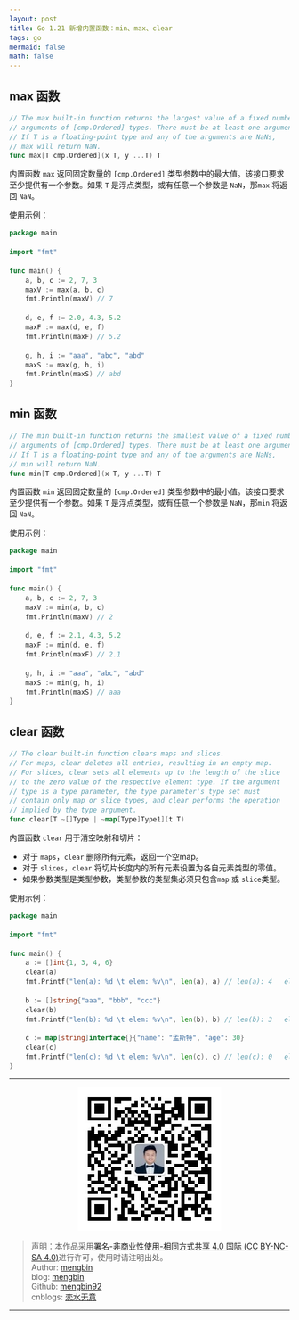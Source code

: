 ```yaml
---
layout: post
title: Go 1.21 新增内置函数：min、max、clear
tags: go 
mermaid: false
math: false
---  
```


## max 函数  

```go
// The max built-in function returns the largest value of a fixed number of
// arguments of [cmp.Ordered] types. There must be at least one argument.
// If T is a floating-point type and any of the arguments are NaNs,
// max will return NaN.
func max[T cmp.Ordered](x T, y ...T) T
```

内置函数 `max` 返回固定数量的 `[cmp.Ordered]` 类型参数中的最大值。该接口要求至少提供有一个参数。如果 `T` 是浮点类型，或有任意一个参数是 `NaN`，那`max` 将返回 `NaN`。  

使用示例：  

```go
package main

import "fmt"

func main() {
	a, b, c := 2, 7, 3
	maxV := max(a, b, c)
	fmt.Println(maxV) // 7

	d, e, f := 2.0, 4.3, 5.2
	maxF := max(d, e, f)
	fmt.Println(maxF) // 5.2

	g, h, i := "aaa", "abc", "abd"
	maxS := max(g, h, i)
	fmt.Println(maxS) // abd
}
```

## min 函数

```go
// The min built-in function returns the smallest value of a fixed number of
// arguments of [cmp.Ordered] types. There must be at least one argument.
// If T is a floating-point type and any of the arguments are NaNs,
// min will return NaN.
func min[T cmp.Ordered](x T, y ...T) T
```  

内置函数 `min` 返回固定数量的 `[cmp.Ordered]` 类型参数中的最小值。该接口要求至少提供有一个参数。如果 `T` 是浮点类型，或有任意一个参数是 `NaN`，那`min` 将返回 `NaN`。  

使用示例：  

```go
package main

import "fmt"

func main() {
	a, b, c := 2, 7, 3
	maxV := min(a, b, c)
	fmt.Println(maxV) // 2

	d, e, f := 2.1, 4.3, 5.2
	maxF := min(d, e, f)
	fmt.Println(maxF) // 2.1

	g, h, i := "aaa", "abc", "abd"
	maxS := min(g, h, i)
	fmt.Println(maxS) // aaa
}
```

## clear 函数  

```go
// The clear built-in function clears maps and slices.
// For maps, clear deletes all entries, resulting in an empty map.
// For slices, clear sets all elements up to the length of the slice
// to the zero value of the respective element type. If the argument
// type is a type parameter, the type parameter's type set must
// contain only map or slice types, and clear performs the operation
// implied by the type argument.
func clear[T ~[]Type | ~map[Type]Type1](t T)
```  

内置函数 `clear` 用于清空映射和切片：  

- 对于 `maps`，`clear` 删除所有元素，返回一个空map。
- 对于 `slices`，`clear` 将切片长度内的所有元素设置为各自元素类型的零值。
- 如果参数类型是类型参数，类型参数的类型集必须只包含`map` 或 `slice`类型。

使用示例：  

```go
package main

import "fmt"

func main() {
	a := []int{1, 3, 4, 6}
	clear(a)
	fmt.Printf("len(a): %d \t elem: %v\n", len(a), a) // len(a): 4 	 elem: [0 0 0 0]

	b := []string{"aaa", "bbb", "ccc"}
	clear(b)
	fmt.Printf("len(b): %d \t elem: %v\n", len(b), b) // len(b): 3 	 elem: [  ]

	c := map[string]interface{}{"name": "孟斯特", "age": 30}
	clear(c)
	fmt.Printf("len(c): %d \t elem: %v\n", len(c), c) // len(c): 0 	 elem: map[]
}
```  

---

<div align="center">
  <img src="../img/qrcode_wechat.jpg" alt="孟斯特">
</div>

> 声明：本作品采用[署名-非商业性使用-相同方式共享 4.0 国际 (CC BY-NC-SA 4.0)](https://creativecommons.org/licenses/by-nc-sa/4.0/deed.zh)进行许可，使用时请注明出处。  
> Author: [mengbin](mengbin1992@outlook.com)  
> blog: [mengbin](https://mengbin.top)  
> Github: [mengbin92](https://mengbin92.github.io/)  
> cnblogs: [恋水无意](https://www.cnblogs.com/lianshuiwuyi/)  

---
